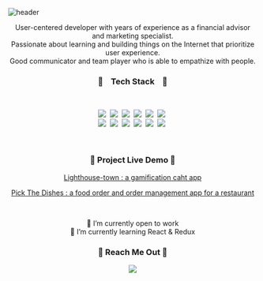 ![header](https://capsule-render.vercel.app/api?type=waving&color=auto&height=300&width=800&text=Hi,%20I'm%20Heesoo&fontSize=60)
<p align="center">
  User-centered developer with years of experience as a financial advisor and marketing specialist. </br>
  Passionate about learning and building things on the Internet that prioritize user experience.</br>
  Good communicator and team player who is able to empathize with people.
</p>

<h3 align="center"> 🧡 &nbsp&nbsp Tech Stack &nbsp&nbsp 🧡</h3>
</br>
<p align="center">
  <img src="https://img.shields.io/badge/Javascript-FFAE42?style=flat-square&logo=Javascript&logoColor=white"/>&nbsp
  <img src="https://img.shields.io/badge/HTML-E34F26?style=flat-square&logo=HTML5&logoColor=white"/>&nbsp
  <img src="https://img.shields.io/badge/CSS-1572B6?style=flat-square&logo=CSS3&logoColor=white"/>&nbsp
  <img src="https://img.shields.io/badge/React-0088CC?style=flat-square&logo=React&logoColor=white"/>&nbsp
  <img src="https://img.shields.io/badge/Node.js-339933?style=flat-square&logo=Node.js&logoColor=white"/>&nbsp
  <img src="https://img.shields.io/badge/Express-2E77BC?style=flat-square&logo=Express&logoColor=white"/>&nbsp 
  </br>
  <img src="https://img.shields.io/badge/PostgreSQL-4169E1?style=flat-square&logo=PostgreSQL&logoColor=white"/>&nbsp
  <img src="https://img.shields.io/badge/MongoDB-47A248?style=flat-square&logo=MongoDB&logoColor=white"/>&nbsp
  <img src="https://img.shields.io/badge/Socket.io-010101?style=flat-square&logo=Socket.io&logoColor=white"/>&nbsp
  <img src="https://img.shields.io/badge/Git-F05032?style=flat-square&logo=Git&logoColor=white"/>&nbsp
  <img src="https://img.shields.io/badge/Cypress-17202c?style=flat-square&logo=Cypress&logoColor=white"/>&nbsp
  <img src="https://img.shields.io/badge/Figma-f24e1e?style=flat-square&logo=Figma&logoColor=white"/>&nbsp
</p>
</br>
<h3 align="center"> 💚 Project Live Demo 💚 </h3>

<div align="center">
<a href="https://lighthouse-town.herokuapp.com"><p>Lighthouse-town : a gamification caht app</p></a>
<a href="https://pickthedishes.herokuapp.com"><p>Pick The Dishes : a food order and order management app for a restaurant</p></a>
</div>
</br>

<p align="center">
🔭 I’m currently open to work </br>
🌱 I’m currently learning React & Redux 
</p>

<h3 align="center"> 💜 Reach Me Out 💜 </h3>
<p align="center"><a href="https://www.linkedin.com/in/heesoo-park/"><img src="https://img.shields.io/badge/LinkedIn-0A66C2?style=flat-square&logo=LinkedIn&logoColor=white"/></a></p>



<!--
**IamHPark/IamHPark** is a ✨ _special_ ✨ repository because its `README.md` (this file) appears on your GitHub profile.

Here are some ideas to get you started:

- 🔭 I’m currently working on ...
- 🌱 I’m currently learning ...
- 👯 I’m looking to collaborate on ...
- 🤔 I’m looking for help with ...
- 💬 Ask me about ...
- 📫 How to reach me: ...
- 😄 Pronouns: ...
- ⚡ Fun fact: ...
-->
